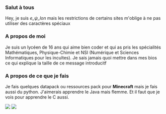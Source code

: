 ### Salut à tous

Hey, je suis *e_ψ_lon* mais les restrictions de certains sites m'oblige à ne pas utiliser des caractères spéciaux

### A propos de moi

Je suis un lycéen de 16 ans qui aime bien coder et qui as pris les spécialités Mathématiques, Physique-Chimie et NSI (Numérique et Sciences Informatiques pour les incultes). Je sais jamais quoi mettre dans mes bios ce qui explique la taille de ce message introducitf

### A propos de ce que je fais

Je fais quelques datapack ou ressources pack pour **Minecraft** mais je fais aussi du python. J'aimerais apprendre le Java mais flemme. Et il faut que je vois pour apprendre le C aussi.


<img src="https://github-readme-stats.vercel.app/api?username=e-psi-lon&hide=issues&show_icons=true&theme=radical&count_private=true&show_icons=true"/>
<img src="https://github-readme-stats.vercel.app/api/top-langs/?username=e-psi-lon&layout=compact&theme=radical&count_private=true&show_icons=true"/>

